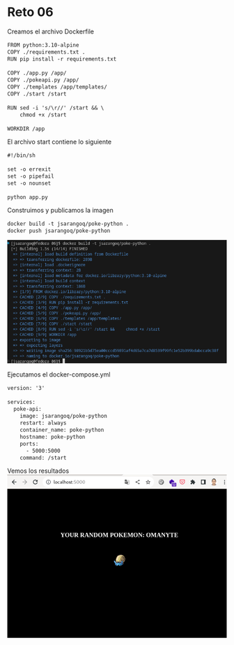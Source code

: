 # Reto 06
Creamos el archivo Dockerfile
```
FROM python:3.10-alpine
COPY ./requirements.txt .
RUN pip install -r requirements.txt

COPY ./app.py /app/
COPY ./pokeapi.py /app/
COPY ./templates /app/templates/
COPY ./start /start

RUN sed -i 's/\r//' /start && \
    chmod +x /start

WORKDIR /app
```
El archivo start contiene lo siguiente
```
#!/bin/sh

set -o errexit
set -o pipefail
set -o nounset

python app.py
```

Construimos y publicamos la imagen
```
docker build -t jsarangoq/poke-python .
docker push jsarangoq/poke-python
```
![Create Imagen](images/create_imagen.png)

Ejecutamos el docker-compose.yml

```
version: '3'

services:
  poke-api:    
    image: jsarangoq/poke-python
    restart: always
    container_name: poke-python
    hostname: poke-python
    ports:
      - 5000:5000
    command: /start  
```

Vemos los resultados
![Run container](images/run_container.png)
